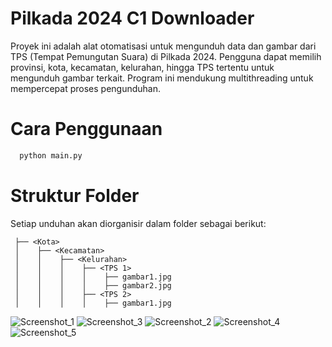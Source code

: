 # Pilkada 2024 C1 Downloader

Proyek ini adalah alat otomatisasi untuk mengunduh data dan gambar dari TPS (Tempat Pemungutan Suara) di Pilkada 2024. Pengguna dapat memilih provinsi, kota, kecamatan, kelurahan, hingga TPS tertentu untuk mengunduh gambar terkait. Program ini mendukung multithreading untuk mempercepat proses pengunduhan.

# Cara Penggunaan

```bash
  python main.py
```
# Struktur Folder
Setiap unduhan akan diorganisir dalam folder sebagai berikut:

```<Provinsi>
 ├── <Kota>
 │    ├── <Kecamatan>
 │    │    ├── <Kelurahan>
 │    │    │    ├── <TPS 1>
 │    │    │    │    ├── gambar1.jpg
 │    │    │    │    ├── gambar2.jpg
 │    │    │    ├── <TPS 2>
 │    │    │    │    ├── gambar1.jpg
```

![Screenshot_1](https://github.com/user-attachments/assets/1b7f9b79-17e5-49a5-89fc-5052664bac07)
![Screenshot_3](https://github.com/user-attachments/assets/38f5bb75-adaa-42d9-b382-623e974de54c)
![Screenshot_2](https://github.com/user-attachments/assets/3f71f5c6-20b4-4034-a405-7eb958e13143)
![Screenshot_4](https://github.com/user-attachments/assets/48d33777-ba2a-4bd3-8c72-a960639a7b0d)
![Screenshot_5](https://github.com/user-attachments/assets/c1b9ec6c-19ab-41fd-a34f-a924090e25b0)
